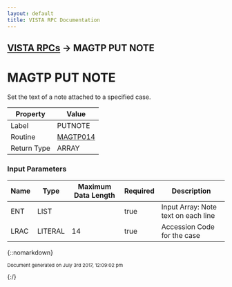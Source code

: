 ```yaml
---
layout: default
title: VISTA RPC Documentation
---
```


## [VISTA RPCs](TableOfContents) &#8594; MAGTP PUT NOTE
# MAGTP PUT NOTE

Set the text of a note attached to a specified case.

Property | Value
--- | ---
Label | PUTNOTE
Routine | [MAGTP014](http://code.osehra.org/dox/Routine_MAGTP014_source.html)
Return Type | ARRAY


### Input Parameters

Name | Type | Maximum Data Length | Required | Description
--- | --- | --- | --- | ---
ENT | LIST |  | true | Input Array: Note text on each line
LRAC | LITERAL | 14 | true | Accession Code for the case



{::nomarkdown} <br/><p style="font-size: 11px">Document generated on July 3rd 2017, 12:09:02 pm</p>{:/}